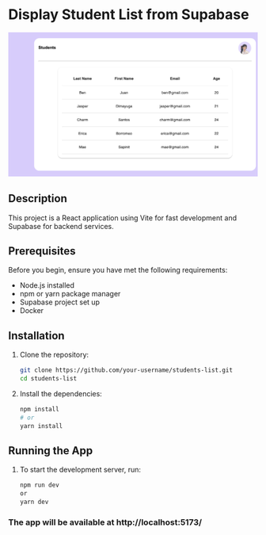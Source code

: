 # Display Student List from Supabase

![Screenshot of the app](./src/assets/students-list-screenshot.png)

## Description

This project is a React application using Vite for fast development and Supabase for backend services.


## Prerequisites

Before you begin, ensure you have met the following requirements:
- Node.js installed
- npm or yarn package manager
- Supabase project set up
- Docker 


## Installation

1. Clone the repository:

    ```sh
    git clone https://github.com/your-username/students-list.git
    cd students-list
    ```


2. Install the dependencies:

      ```sh
    npm install
    # or
    yarn install
    ```


## Running the App

1. To start the development server, run:

    ```sh
    npm run dev
    or
    yarn dev
    ```

### The app will be available at http://localhost:5173/


